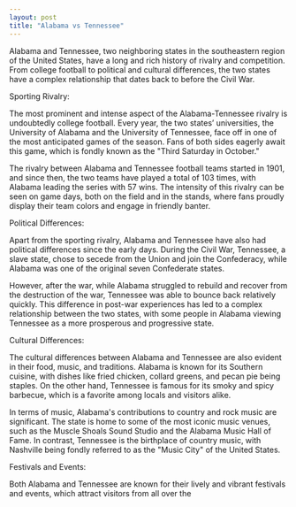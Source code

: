 ```yaml
---
layout: post
title: "Alabama vs Tennessee"
---
```


Alabama and Tennessee, two neighboring states in the southeastern region of the United States, have a long and rich history of rivalry and competition. From college football to political and cultural differences, the two states have a complex relationship that dates back to before the Civil War.

Sporting Rivalry:

The most prominent and intense aspect of the Alabama-Tennessee rivalry is undoubtedly college football. Every year, the two states’ universities, the University of Alabama and the University of Tennessee, face off in one of the most anticipated games of the season. Fans of both sides eagerly await this game, which is fondly known as the "Third Saturday in October."

The rivalry between Alabama and Tennessee football teams started in 1901, and since then, the two teams have played a total of 103 times, with Alabama leading the series with 57 wins. The intensity of this rivalry can be seen on game days, both on the field and in the stands, where fans proudly display their team colors and engage in friendly banter.

Political Differences:

Apart from the sporting rivalry, Alabama and Tennessee have also had political differences since the early days. During the Civil War, Tennessee, a slave state, chose to secede from the Union and join the Confederacy, while Alabama was one of the original seven Confederate states.

However, after the war, while Alabama struggled to rebuild and recover from the destruction of the war, Tennessee was able to bounce back relatively quickly. This difference in post-war experiences has led to a complex relationship between the two states, with some people in Alabama viewing Tennessee as a more prosperous and progressive state.

Cultural Differences:

The cultural differences between Alabama and Tennessee are also evident in their food, music, and traditions. Alabama is known for its Southern cuisine, with dishes like fried chicken, collard greens, and pecan pie being staples. On the other hand, Tennessee is famous for its smoky and spicy barbecue, which is a favorite among locals and visitors alike.

In terms of music, Alabama's contributions to country and rock music are significant. The state is home to some of the most iconic music venues, such as the Muscle Shoals Sound Studio and the Alabama Music Hall of Fame. In contrast, Tennessee is the birthplace of country music, with Nashville being fondly referred to as the "Music City" of the United States.

Festivals and Events:

Both Alabama and Tennessee are known for their lively and vibrant festivals and events, which attract visitors from all over the